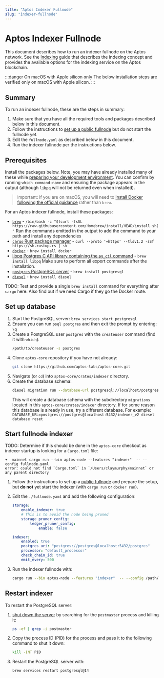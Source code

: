```yaml
---
title: "Aptos Indexer Fullnode"
slug: "indexer-fullnode"
---
```


# Aptos Indexer Fullnode

This document describes how to run an indexer fullnode on the Aptos network. See the [Indexing](/guides/indexing.md) guide that describes the indexing concept and provides the available options for the indexing service on the Aptos blockchain.

:::danger On macOS with Apple silicon only
The below installation steps are verified only on macOS with Apple silicon.
:::

## Summary

To run an indexer fullnode, these are the steps in summary:

1. Make sure that you have all the required tools and packages described below in this document.
1. Follow the instructions to [set up a public fullnode](full-node/fullnode-source-code-or-docker/) but do not start the fullnode yet. 
1. Edit the `fullnode.yaml` as described below in this document.
1. Run the indexer fullnode per the instructions below.

## Prerequisites

Install the packages below. Note, you may have already installed many of these while [preparing your development environment](../guides/getting-started.md#prepare-development-environment). You can confirm by running `which command-name` and ensuring the package appears in the output (although `libpq` will not be returned even when installed).

> Important: If you are on macOS, you will need to [install Docker following the official guidance](https://docs.docker.com/desktop/install/mac-install/) rather than `brew`.

For an Aptos indexer fullnode, install these packages:

  - [`brew`](https://brew.sh/) - `/bin/bash -c "$(curl -fsSL https://raw.githubusercontent.com/Homebrew/install/HEAD/install.sh)"` Run the commands emitted in the output to add the command to your path and install any dependencies
  - [`cargo` Rust package manager](https://www.rust-lang.org/tools/install) - `curl --proto '=https' --tlsv1.2 -sSf https://sh.rustup.rs | sh`
  - [`docker`](https://docs.docker.com/get-docker/) - `brew install docker`
  - [libpq Postgres C API library containing the `pg_ctl` command](https://formulae.brew.sh/formula/libpq) - `brew install libpq`
    Make sure to perform all export commands after the installation.
  -  [`postgres` PostgreSQL server](https://www.postgresql.org/) - `brew install postgresql`
  - [`diesel`](https://diesel.rs/) - `brew install diesel`

TODO: Test and provide a single `brew install` command for everything after `cargo` here. Also find out if we need Cargo if they go the Docker route.

## Set up database

1. Start the PostgreSQL server: 
   `brew services start postgresql`
1. Ensure you can run `psql postgres` and then exit the prompt by entering: `\q`
1. Create a PostgreSQL user `postgres` with the `createuser` command (find it with `which`):
   ```bash
   /path/to/createuser -s postgres
   ```
1. Clone `aptos-core` repository if you have not already:
    ```bash
    git clone https://github.com/aptos-labs/aptos-core.git
    ```
1. Navigate (or `cd`) into `aptos-core/crates/indexer` directory.
1.  Create the database schema:
    ```bash
    diesel migration run --database-url postgresql://localhost/postgres
    ```
    This will create a database schema with the subdirectory `migrations` located in this `aptos-core/crates/indexer` directory. If for some reason this database is already in use, try a different database. For example: `DATABASE_URL=postgres://postgres@localhost:5432/indexer_v2 diesel database reset`

## Start fullnode indexer

TODO: Determine if this should be done in the `aptos-core` checkout as indexer startup is looking for a `Cargo.toml` file:
```
➜  mainnet cargo run --bin aptos-node --features "indexer"  -- --config fullnode.yaml
error: could not find `Cargo.toml` in `/Users/claymurphy/mainnet` or any parent directory
```

1. Follow the instructions to set up a [public fullnode](full-node/fullnode-source-code-or-docker/) and prepare the setup, but **do not** yet start the indexer (with `cargo run` or `docker run`).
1. Edit the `./fullnode.yaml` and add the following configuration:
    ```yaml
    storage:
        enable_indexer: true
        # This is to avoid the node being pruned
        storage_pruner_config:
            ledger_pruner_config:
                enable: false
    
    indexer:
        enabled: true
        postgres_uri: "postgres://postgres@localhost:5432/postgres"
        processor: "default_processor"
        check_chain_id: true
        emit_every: 500
    ```

1. Run the indexer fullnode with:
    ```bash
    cargo run --bin aptos-node --features "indexer"  -- --config /path/to/fullnode.yaml
    ```

## Restart indexer

To restart the PostgreSQL server:

1. [shut down the server](https://www.postgresql.org/docs/8.1/postmaster-shutdown.html) by searching for the `postmaster` process and killing it:
    ```bash
    ps -ef | grep -i postmaster
    ```

1. Copy the process ID (PID) for the process and pass it to the following command to shut it down:
    ```bash
    kill -INT PID
    ```

1. Restart the PostgreSQL server with:
    ```bash
    brew services restart postgresql@14
    ```